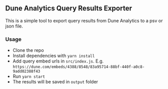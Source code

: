 ## Dune Analytics Query Results Exporter

This is a simple tool to export query results from Dune Analytics to a psv or json file.

### Usage
- Clone the repo
- Install dependencies with `yarn install`
- Add query embed urls in `src/index.js`. E.g. `https://dune.com/embeds/4388/8548/83a95714-88bf-440f-a0c8-9add02388f43`
- Run `yarn start`
- The results will be saved in `output` folder